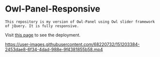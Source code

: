 # Owl-Panel-Responsive
`This repository is my version of Owl-Panel using Owl slider framework of jQuery. It is fully responsive.`

Visit [this page](https://karkiadit.github.io/Owl-Panel-Responsive/) to see the deployment.

https://user-images.githubusercontent.com/68220732/151203384-2453dae8-6f34-4dad-988e-9f4381855b58.mp4

